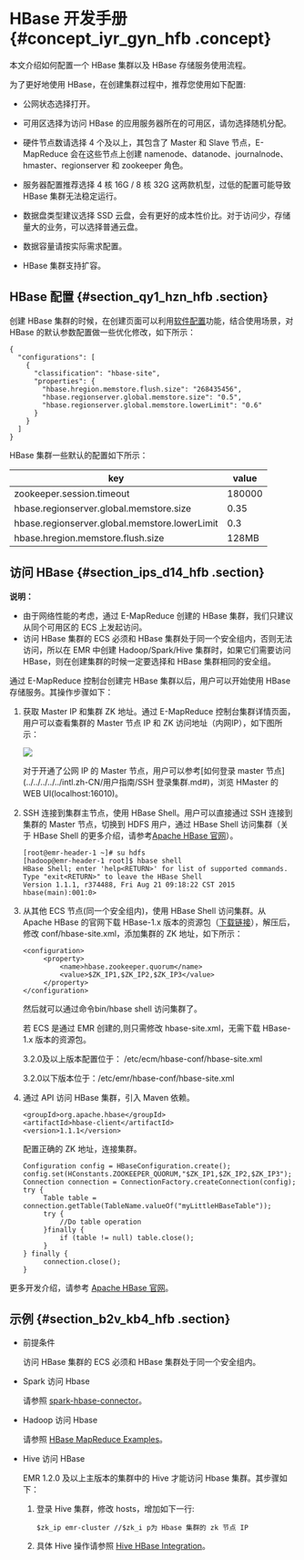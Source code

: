 # HBase 开发手册 {#concept_iyr_gyn_hfb .concept}

本文介绍如何配置一个 HBase 集群以及 HBase 存储服务使用流程。

为了更好地使用 HBase，在创建集群过程中，推荐您使用如下配置:

-   公网状态选择打开。

-   可用区选择为访问 HBase 的应用服务器所在的可用区，请勿选择随机分配。

-   硬件节点数请选择 4 个及以上，其包含了 Master 和 Slave 节点，E-MapReduce 会在这些节点上创建 namenode、datanode、journalnode、hmaster、regionserver 和 zookeeper 角色。

-   服务器配置推荐选择 4 核 16G / 8 核 32G 这两款机型，过低的配置可能导致 HBase 集群无法稳定运行。

-   数据盘类型建议选择 SSD 云盘，会有更好的成本性价比。对于访问少，存储量大的业务，可以选择普通云盘。

-   数据容量请按实际需求配置。

-   HBase 集群支持扩容。


## HBase 配置 {#section_qy1_hzn_hfb .section}

创建 HBase 集群的时候，在创建页面可以利用[软件配置](../../../../../intl.zh-CN/用户指南/软件配置.md#)功能，结合使用场景，对 HBase 的默认参数配置做一些优化修改，如下所示：

```
{
  "configurations": [
    {
      "classification": "hbase-site",
      "properties": {
        "hbase.hregion.memstore.flush.size": "268435456",
        "hbase.regionserver.global.memstore.size": "0.5",
        "hbase.regionserver.global.memstore.lowerLimit": "0.6"
      }
    }
  ]
}
```

HBase 集群一些默认的配置如下所示：

|key|value|
|---|-----|
|zookeeper.session.timeout|180000|
|hbase.regionserver.global.memstore.size|0.35|
|hbase.regionserver.global.memstore.lowerLimit|0.3|
|hbase.hregion.memstore.flush.size|128MB|

## 访问 HBase {#section_ips_d14_hfb .section}

**说明：** 

-   由于网络性能的考虑，通过 E-MapReduce 创建的 HBase 集群，我们只建议从同个可用区的 ECS 上发起访问。
-   访问 HBase 集群的 ECS 必须和 HBase 集群处于同一个安全组内，否则无法访问，所以在 EMR 中创建 Hadoop/Spark/Hive 集群时，如果它们需要访问 HBase，则在创建集群的时候一定要选择和 HBase 集群相同的安全组。

通过 E-MapReduce 控制台创建完 HBase 集群以后，用户可以开始使用 HBase 存储服务。其操作步骤如下：

1.  获取 Master IP 和集群 ZK 地址。通过 E-MapReduce 控制台集群详情页面，用户可以查看集群的 Master 节点 IP 和 ZK 访问地址（内网IP），如下图所示：

    ![](http://static-aliyun-doc.oss-cn-hangzhou.aliyuncs.com/assets/img/17990/155143000313234_zh-CN.png)

    对于开通了公网 IP 的 Master 节点，用户可以参考[如何登录 master 节点](../../../../../intl.zh-CN/用户指南/SSH 登录集群.md#)，浏览 HMaster 的 WEB UI\(localhost:16010\)。

2.  SSH 连接到集群主节点，使用 HBase Shell。用户可以直接通过 SSH 连接到集群的 Master 节点，切换到 HDFS 用户，通过 HBase Shell 访问集群（关于 HBase Shell 的更多介绍，请参考[Apache HBase 官网](http://hbase.apache.org/book.html?spm=a2c4g.11186623.2.17.1877a3baxItNfG#shell)）。

    ```
    [root@emr-header-1 ~]# su hdfs
    [hadoop@emr-header-1 root]$ hbase shell
    HBase Shell; enter 'help<RETURN>' for list of supported commands.
    Type "exit<RETURN>" to leave the HBase Shell
    Version 1.1.1, r374488, Fri Aug 21 09:18:22 CST 2015
    hbase(main):001:0>
    ```

3.  从其他 ECS 节点\(同一个安全组内\)，使用 HBase Shell 访问集群。从 Apache HBase 的官网下载 HBase-1.x 版本的资源包（[下载链接](http://www.apache.org/dyn/closer.cgi/hbase/?spm=a2c4g.11186623.2.18.1877a3baxItNfG)），解压后，修改 conf/hbase-site.xml，添加集群的 ZK 地址，如下所示：

    ```
    <configuration>
         <property>
             <name>hbase.zookeeper.quorum</name>
             <value>$ZK_IP1,$ZK_IP2,$ZK_IP3</value>
         </property>
    </configuration>
    ```

    然后就可以通过命令bin/hbase shell 访问集群了。

    若 ECS 是通过 EMR 创建的,则只需修改 hbase-site.xml，无需下载 HBase-1.x 版本的资源包。

    3.2.0及以上版本配置位于： /etc/ecm/hbase-conf/hbase-site.xml

    3.2.0以下版本位于：/etc/emr/hbase-conf/hbase-site.xml

4.  通过 API 访问 HBase 集群，引入 Maven 依赖。

    ```
    <groupId>org.apache.hbase</groupId>
    <artifactId>hbase-client</artifactId>
    <version>1.1.1</version>
    ```

    配置正确的 ZK 地址，连接集群。

    ```
    Configuration config = HBaseConfiguration.create();
    config.set(HConstants.ZOOKEEPER_QUORUM,"$ZK_IP1,$ZK_IP2,$ZK_IP3");
    Connection connection = ConnectionFactory.createConnection(config);
    try {
         Table table = connection.getTable(TableName.valueOf("myLittleHBaseTable"));
         try {
             //Do table operation
         }finally {
             if (table != null) table.close();
         }
    } finally {
         connection.close();
    }
    ```


更多开发介绍，请参考 [Apache HBase 官网](http://hbase.apache.org/book.html?spm=a2c4g.11186623.2.19.1877a3baxItNfG#architecture.client)。

## 示例 {#section_b2v_kb4_hfb .section}

-   前提条件

    访问 HBase 集群的 ECS 必须和 HBase 集群处于同一个安全组内。

-   Spark 访问 Hbase

    请参照 [spark-hbase-connector](https://github.com/nerdammer/spark-hbase-connector)。

-   Hadoop 访问 Hbase

    请参照 [HBase MapReduce Examples](http://hbase.apache.org/0.94/book/mapreduce.example.html#mapreduce.example.read)。

-   Hive 访问 HBase

    EMR 1.2.0 及以上主版本的集群中的 Hive 才能访问 Hbase 集群。其步骤如下：

    1.  登录 Hive 集群，修改 hosts，增加如下一行:

        ```
        $zk_ip emr-cluster //$zk_i p为 Hbase 集群的 zk 节点 IP
        ```

    2.  具体 Hive 操作请参照 [Hive HBase Integration](https://cwiki.apache.org/confluence/display/Hive/HBaseIntegration)。

